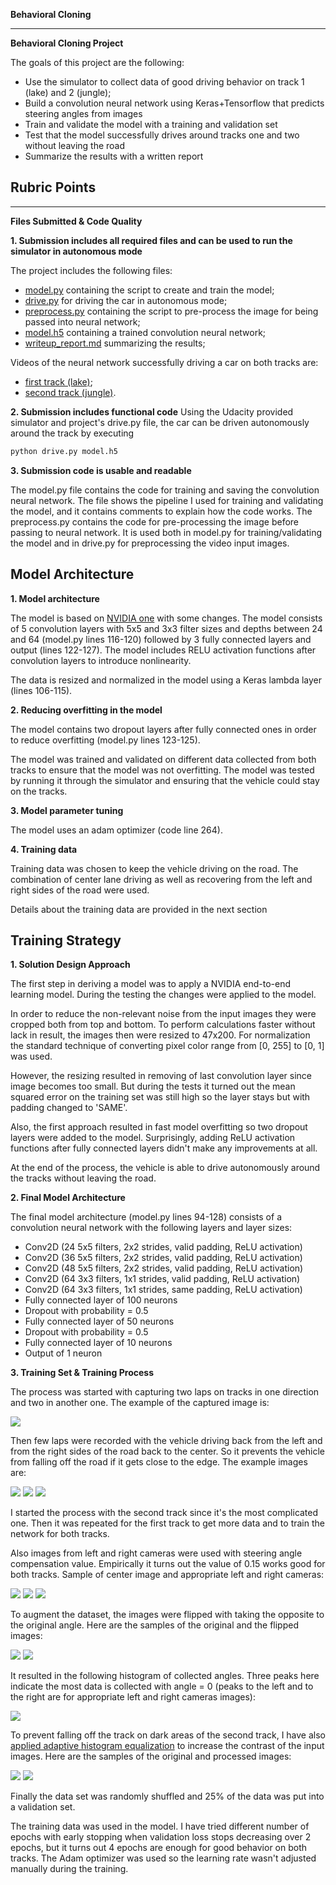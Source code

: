 **Behavioral Cloning**

---

**Behavioral Cloning Project**

The goals of this project are the following:
* Use the simulator to collect data of good driving behavior on track 1 (lake) and 2 (jungle);
* Build a convolution neural network using Keras+Tensorflow that predicts steering angles from images
* Train and validate the model with a training and validation set
* Test that the model successfully drives around tracks one and two without leaving the road
* Summarize the results with a written report


[//]: # (Image References)

[flip_before]: ./examples/flip_before.png
[flip_after]: ./examples/flip_after.png
[camera_center]: ./examples/camera_center.png
[camera_left]: ./examples/camera_left.png
[camera_right]: ./examples/camera_right.png
[hist]: ./examples/hist.png
[edge1]: ./examples/edge1.png
[edge2]: ./examples/edge2.png
[edge3]: ./examples/edge3.png
[center]: ./examples/center.png
[clahe_before]: ./examples/clahe_before.png
[clahe_after]: ./examples/clahe_after.png

## Rubric Points

---
**Files Submitted & Code Quality**

**1. Submission includes all required files and can be used to run the simulator in autonomous mode**

The project includes the following files:
* [model.py](./model.py) containing the script to create and train the model;
* [drive.py](./drive.py) for driving the car in autonomous mode;
* [preprocess.py](./preprocess.py) containing the script to pre-process the image for being passed into neural network;
* [model.h5](./model.h5) containing a trained convolution neural network;
* [writeup_report.md](./writeup_report.md) summarizing the results;

Videos of the neural network successfully driving a car on both tracks are:
* [first track (lake)](./tracks/track1.mp4);
* [second track (jungle)](./tracks/track2.mp4).

**2. Submission includes functional code**
Using the Udacity provided simulator and project's drive.py file, the car can be driven autonomously around the track by executing
```sh
python drive.py model.h5
```

**3. Submission code is usable and readable**

The model.py file contains the code for training and saving the convolution neural network. The file shows the pipeline I used for training and validating the model, and it contains comments to explain how the code works.
The preprocess.py contains the code for pre-processing the image before passing to neural network. It is used both in model.py for training/validating the model and in drive.py for preprocessing the video input images.

## Model Architecture

**1. Model architecture**

The model is based on [NVIDIA one](https://arxiv.org/abs/1604.07316) with some changes. The model consists of 5 convolution layers with 5x5 and 3x3 filter sizes and depths between 24 and 64 (model.py lines 116-120) followed by 3 fully connected layers and output (lines 122-127). The model includes RELU activation functions after convolution layers to introduce nonlinearity.

The data is resized and normalized in the model using a Keras lambda layer (lines 106-115).

**2. Reducing overfitting in the model**

The model contains two dropout layers after fully connected ones in order to reduce overfitting (model.py lines 123-125).

The model was trained and validated on different data collected from both tracks to ensure that the model was not overfitting. The model was tested by running it through the simulator and ensuring that the vehicle could stay on the tracks.

**3. Model parameter tuning**

The model uses an adam optimizer (code line 264).

**4. Training data**

Training data was chosen to keep the vehicle driving on the road. The combination of center lane driving as well as recovering from the left and right sides of the road were used.

Details about the training data are provided in the next section

## Training Strategy

**1. Solution Design Approach**

The first step in deriving a model was to apply a NVIDIA end-to-end learning model. During the testing the changes were applied to the model.

In order to reduce the non-relevant noise from the input images they were cropped both from top and bottom. To perform calculations faster without lack in result, the images then were resized to 47x200. For normalization the standard technique of converting pixel color range from [0, 255] to [0, 1] was used.

However, the resizing resulted in removing of last convolution layer since image becomes too small. But during the tests it turned out the mean squared error on the training set was still high so the layer stays but with padding changed to 'SAME'.

Also, the first approach resulted in fast model overfitting so two dropout layers were added to the model. Surprisingly, adding ReLU activation functions after fully connected layers didn't make any improvements at all.

At the end of the process, the vehicle is able to drive autonomously around the tracks without leaving the road.

**2. Final Model Architecture**

The final model architecture (model.py lines 94-128) consists of a convolution neural network with the following layers and layer sizes:
* Conv2D (24 5x5 filters, 2x2 strides, valid padding, ReLU activation)
* Conv2D (36 5x5 filters, 2x2 strides, valid padding, ReLU activation)
* Conv2D (48 5x5 filters, 2x2 strides, valid padding, ReLU activation)
* Conv2D (64 3x3 filters, 1x1 strides, valid padding, ReLU activation)
* Conv2D (64 3x3 filters, 1x1 strides, same padding, ReLU activation)
* Fully connected layer of 100 neurons
* Dropout with probability = 0.5
* Fully connected layer of 50 neurons
* Dropout with probability = 0.5
* Fully connected layer of 10 neurons
* Output of 1 neuron


**3. Training Set & Training Process**

The process was started with capturing two laps on tracks in one direction and two in another one. The example of the captured image is:

![][center]

Then few laps were recorded with the vehicle driving back from the left and from the right sides of the road back to the center. So it prevents the vehicle from falling off the road if it gets close to the edge. The example images are:

![][edge1]
![][edge2]
![][edge3]

I started the process with the second track since it's the most complicated one. Then it was repeated for the first track to get more data and to train the network for both tracks.

Also images from left and right cameras were used with steering angle compensation value. Empirically it turns out the value of 0.15 works good for both tracks.
Sample of center image and appropriate left and right cameras:

![][camera_center]
![][camera_left]
![][camera_right]

To augment the dataset, the images were flipped with taking the opposite to the original angle. Here are the samples of the original and the flipped images:

![][flip_before]
![][flip_after]

It resulted in the following histogram of collected angles. Three peaks here indicate the most data is collected with angle = 0 (peaks to the left and to the right are for appropriate left and right cameras images):

![][hist]

To prevent falling off the track on dark areas of the second track, I have also [applied adaptive histogram equalization](http://docs.opencv.org/3.1.0/d5/daf/tutorial_py_histogram_equalization.html) to increase the contrast of the input images. Here are the samples of the original and processed images:

![][clahe_before]
![][clahe_after]

Finally the data set was randomly shuffled and 25% of the data was put into a validation set.

The training data was used in the model. I have tried different number of epochs with early stopping when validation loss stops decreasing over 2 epochs, but it turns out 4 epochs are enough for good behavior on both tracks. The Adam optimizer was used so the learning rate wasn't adjusted manually during the training.
